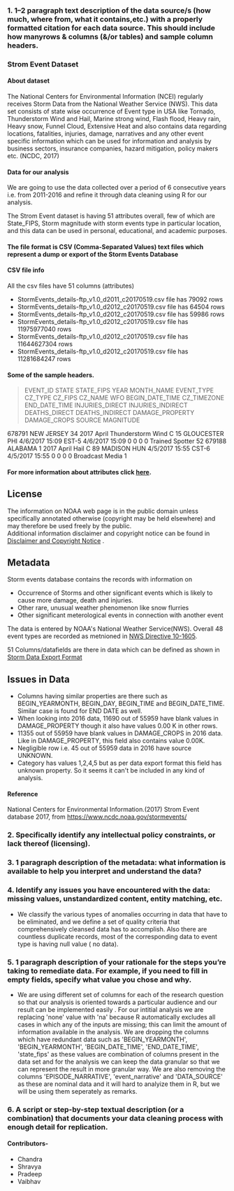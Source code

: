 ### 1.  1–2 paragraph text description of the data source/s (how much, where from, what it contains,etc.)  with a properly formatted citation for each data source.  This should include how manyrows & columns (&/or tables) and sample column headers.

### **Strom Event Dataset**
#### About dataset

The National Centers for Environmental Information (NCEI) regularly receives Storm Data from the National Weather Service (NWS). This data set consists of state wise occurrence of Event type in USA like Tornado, Thunderstorm Wind and Hail, Marine strong wind, Flash flood, Heavy rain, Heavy snow, Funnel Cloud, Extensive Heat and also contains data regarding locations, fatalities, injuries, damage, narratives and any other event specific information which can be used for information and analysis by business sectors, insurance companies, hazard mitigation, policy makers etc. (NCDC, 2017)

#### Data for our analysis

We are going to use the data collected over a period of 6 consecutive years i.e. from 2011-2016 and refine it through data cleaning using R for our analysis.

The Strom Event dataset is having 51 attributes overall, few of which are State_FIPS, Storm magnitude with storm events type in particular location, and this data can be used in personal, educational, and academic purposes.

#### The file format is CSV (Comma-Separated Values) text files which represent a dump or export of the Storm Events Database

#### CSV file info
All the csv files have 51 columns (attributes)
* StormEvents_details-ftp_v1.0_d2011_c20170519.csv file has 79092 rows
* StormEvents_details-ftp_v1.0_d2012_c20170519.csv file has 64504 rows
* StormEvents_details-ftp_v1.0_d2012_c20170519.csv file has 59986 rows
* StormEvents_details-ftp_v1.0_d2012_c20170519.csv file has 11975977040 rows
* StormEvents_details-ftp_v1.0_d2012_c20170519.csv file has 11644627304 rows
* StormEvents_details-ftp_v1.0_d2012_c20170519.csv file has 11281684247 rows

#### Some of the sample headers.

   > EVENT_ID	STATE	STATE_FIPS	YEAR	MONTH_NAME	EVENT_TYPE	CZ_TYPE	CZ_FIPS	CZ_NAME	WFO	BEGIN_DATE_TIME	CZ_TIMEZONE	END_DATE_TIME	INJURIES_DIRECT  	INJURIES_INDIRECT	DEATHS_DIRECT	DEATHS_INDIRECT	DAMAGE_PROPERTY	DAMAGE_CROPS	SOURCE	          MAGNITUDE

   678791 NEW JERSEY	34	2017	April	Thunderstorm Wind	C	15	GLOUCESTER	PHI	4/6/2017      15:09	EST-5	4/6/2017      15:09	           0	              0	                       0	  0			                              Trained Spotter	          52
   679188	ALABAMA	    1	2017	April	 Hail	            C	89	MADISON	HUN	    4/5/2017     15:55	CST-6	4/5/2017      15:55	           0	              0	                       0	  0			                              Broadcast Media	           1    
####  For more information about attributes click [here](https://www.ncdc.noaa.gov/stormevents/ftp.jsp).

## License
The information on NOAA web page is in the public domain unless specifically annotated otherwise (copyright may be held elsewhere) and may therefore be used freely by the public.  
Additional information disclaimer and copyright notice can be found in [Disclaimer and Copyright Notice](https://www.nodc.noaa.gov/about/disclaimer.html) .  

## Metadata
Storm events database contains the records with information on

* Occurrence of Storms and other significant events which is likely to cause more damage, death and injuries.
* Other rare, unusual weather phenomenon like snow flurries
* Other significant meterological events in connection with another event

The data is entered by NOAA's National Weather Service(NWS). Overall 48 event types are recorded as metnioned in [NWS Directive 10-1605](https://www.ncdc.noaa.gov/stormevents/pd01016005curr.pdf).

51 Columns/datafields are there in data which can be defined as shown in [Storm Data Export Format](http://www1.ncdc.noaa.gov/pub/data/swdi/stormevents/csvfiles/Storm-Data-Export-Format.docx)

## Issues in Data

* Columns having similar properties are there such as BEGIN_YEARMONTH, BEGIN_DAY, BEGIN_TIME and BEGIN_DATE_TIME. Similar case is found for END DATE as well.
* When looking into 2016 data, 11690 out of 55959  have blank values in DAMAGE_PROPERTY though it also have values 0.00 K in other rows. 
* 11355 out of 55959 have blank values in DAMAGE_CROPS in 2016 data. Like in DAMAGE_PROPERTY, this field also contains value 0.00K.
* Negligible row i.e. 45 out of 55959 data in 2016 have source UNKNOWN.
* Category has values 1,2,4,5 but as per data export format this field has unknown property. So it seems it can't be included in any kind of analysis.


#### Reference
National Centers for Environmental Information.(2017) Strom Event database 2017, from https://www.ncdc.noaa.gov/stormevents/

 ### 2. Specifically identify any intellectual policy constraints, or lack thereof (licensing).
 ### 3. 1 paragraph description of the metadata: what information is available to help you interpret and understand the data?
 ### 4. Identify any issues you have encountered with the data: missing values, unstandardized content, entity matching, etc.
 * We classify the various types of anomalies occurring in data that have to be eliminated, and we define a set of quality criteria that comprehensively cleansed data has to accomplish. Also there are countless duplicate records, most of the corresponding data to event type is having null value ( no data). 
 ### 5. 1 paragraph description of your rationale for the steps you’re taking to remediate data. For example, if you need to fill in empty fields, specify what value you chose and why.
* We are using different set of columns for each of the research question so that our analysis is oriented towards a particular audience and our result can be implemented easily . For our intitial analysis we are replacing 'none' value with 'na' because R automatically excludes all cases in which any of the inputs are missing; this can limit the amount of information available in the analysis. We are dropping the columns which have redundant data such as 'BEGIN_YEARMONTH', 'BEGIN_YEARMONTH', 'BEGIN_DATE_TIME', 'END_DATE_TIME', 'state_fips' as these values are combination of columns present in the data set and for the analysis we can keep the data granular so that we can represent the result in more granular way. We are also removing the columns 'EPISODE_NARRATIVE', 'event_narrative' and 'DATA_SOURCE' as these are nominal data and it will hard to analyize them in R, but we will be using them seperately as remarks. 
 ### 6. A script or step-by-step textual description (or a combination) that documents your data cleaning process with enough detail for replication.

#### Contributors-
* Chandra
* Shravya
* Pradeep
* Vaibhav
